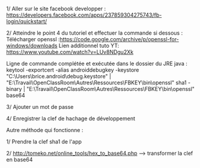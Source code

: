 1/	Aller sur le site facebook developper :
https://developers.facebook.com/apps/237859304275743/fb-login/quickstart/

2/	Atteindre le point 4 du tutoriel et effectuer la commande si dessous :
Télécharger openssl :https://code.google.com/archive/p/openssl-for-windows/downloads
Lien additionnel tuto YT: https://www.youtube.com/watch?v=LUv8NDgu2Xk

Ligne de commande complétée et exécutée dans le dossier du JRE java :
keytool -exportcert -alias androiddebugkey -keystore "C:\Users\brice\.android\debug.keystore" | "E:\Travail\OpenClassRoom\Autres\Ressources\FBKEY\bin\openssl" sha1 -binary |
"E:\Travail\OpenClassRoom\Autres\Ressources\FBKEY\bin\openssl" base64

3/	Ajouter un mot de passe

4/	Enregistrer la clef de hachage de développement


Autre méthode qui fonctionne :

1/	Prendre la clef sha1 de l'app

2/	http://tomeko.net/online_tools/hex_to_base64.php --> transformer la clef en base64